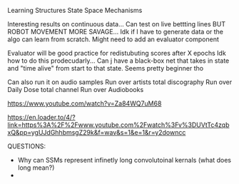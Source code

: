 Learning Structures State Space Mechanisms

Interesting results on continuous data...
Can test on live bettting lines
BUT
ROBOT MOVEMENT MORE SAVAGE... Idk if I have to generate data
or the algo can learn from scratch. Might need to add an evaluator component

Evaluator will be good practice for redistubuting scores after X epochs
Idk how to do this prodecudarly... Can j have a black-box net that takes in state and "time alive" from start to that state. 
Seems pretty beginner tho

Can also run it on audio samples
Run over artists total discography
Run over Daily Dose total channel
Run over Audiobooks

https://www.youtube.com/watch?v=Za84WQ7uM68

https://en.loader.to/4/?link=https%3A%2F%2Fwww.youtube.com%2Fwatch%3Fv%3DUVtTc4zqbxQ&pp=ygUJdGhhbmsgZ29k&f=wav&s=1&e=1&r=y2downcc


QUESTIONS:
- Why can SSMs represent infinetly long convolutoinal kernals (what does long mean?)
- 